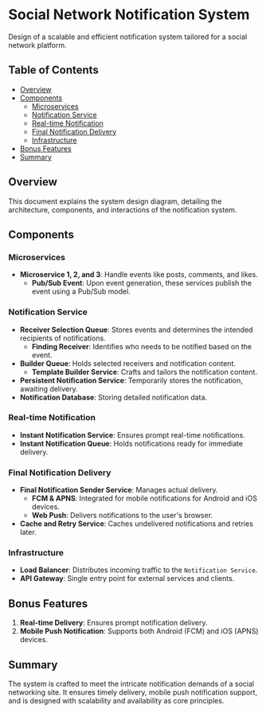 # Social Network Notification System

Design of a scalable and efficient notification system tailored for a social network platform.

## Table of Contents

- [Overview](#overview)
- [Components](#components)
  - [Microservices](#microservices)
  - [Notification Service](#notification-service)
  - [Real-time Notification](#real-time-notification)
  - [Final Notification Delivery](#final-notification-delivery)
  - [Infrastructure](#infrastructure)
- [Bonus Features](#bonus-features)
- [Summary](#summary)

## Overview

This document explains the system design diagram, detailing the architecture, components, and interactions of the notification system.

## Components

### Microservices

- **Microservice 1, 2, and 3**: Handle events like posts, comments, and likes.
  - **Pub/Sub Event**: Upon event generation, these services publish the event using a Pub/Sub model.

### Notification Service

- **Receiver Selection Queue**: Stores events and determines the intended recipients of notifications.
  - **Finding Receiver**: Identifies who needs to be notified based on the event.
- **Builder Queue**: Holds selected receivers and notification content.
  - **Template Builder Service**: Crafts and tailors the notification content.
- **Persistent Notification Service**: Temporarily stores the notification, awaiting delivery.
- **Notification Database**: Storing detailed notification data.

### Real-time Notification

- **Instant Notification Service**: Ensures prompt real-time notifications.
- **Instant Notification Queue**: Holds notifications ready for immediate delivery.

### Final Notification Delivery

- **Final Notification Sender Service**: Manages actual delivery.
  - **FCM & APNS**: Integrated for mobile notifications for Android and iOS devices.
  - **Web Push**: Delivers notifications to the user's browser.
- **Cache and Retry Service**: Caches undelivered notifications and retries later.

### Infrastructure

- **Load Balancer**: Distributes incoming traffic to the `Notification Service`.
- **API Gateway**: Single entry point for external services and clients.

## Bonus Features

1. **Real-time Delivery**: Ensures prompt notification delivery.
2. **Mobile Push Notification**: Supports both Android (FCM) and iOS (APNS) devices.

## Summary

The system is crafted to meet the intricate notification demands of a social networking site. It ensures timely delivery, mobile push notification support, and is designed with scalability and availability as core principles.
